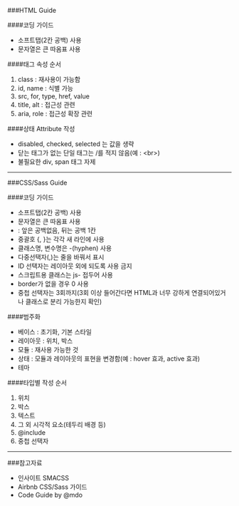 ###HTML Guide


####코딩 가이드
 - 소프트탭(2칸 공백) 사용
 - 문자열은 큰 따옴표 사용


####태그 속성 순서
 1. class : 재사용이 가능함
 2. id, name : 식별 가능
 3. src, for, type, href, value
 4. title, alt : 접근성 관련
 5. aria, role : 접근성 확장 관련


####상태 Attribute 작성
 - disabled, checked, selected 는 값을 생략
 - 닫는 태그가 없는 단일 태그는 /를 적지 않음(예 : &lt;br&gt;)
 - 불필요한 div, span 태그 자제

-----------

###CSS/Sass Guide

####코딩 가이드
 - 소프트탭(2칸 공백) 사용
 - 문자열은 큰 따옴표 사용
 - : 앞은 공백없음, 뒤는 공백 1칸
 - 중괄호 {, }는 각각 새 라인에 사용
 - 클래스명, 변수명은 -(hyphen) 사용
 - 다중선택자(,)는 줄을 바꿔서 표시
 - ID 선택자는 레이아웃 외에 되도록 사용 금지
 - 스크립트용 클래스는 js- 접두어 사용
 - border가 없을 경우 0 사용
 - 중첩 선택자는 3회까지(3회 이상 들어간다면 HTML과 너무 강하게 연결되어있거나 클래스로 분리 가능한지 확인)


####범주화 
 - 베이스 : 초기화, 기본 스타일
 - 레이아웃 : 위치, 박스
 - 모듈 : 재사용 가능한 것
 - 상태 : 모듈과 레이아웃의 표현을 변경함(예 : hover 효과, active 효과)
 - 테마


####타입별 작성 순서
 1. 위치
 2. 박스
 3. 텍스트
 4. 그 외 시각적 요소(테두리 배경 등)
 5. @include
 6. 중첩 선택자

-----

###참고자료
 - 인사이트 SMACSS
 - Airbnb CSS/Sass 가이드
 - Code Guide by @mdo